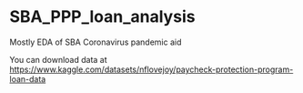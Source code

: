 # SBA_PPP_loan_analysis
Mostly EDA of SBA Coronavirus pandemic aid


You can download data at https://www.kaggle.com/datasets/nflovejoy/paycheck-protection-program-loan-data
